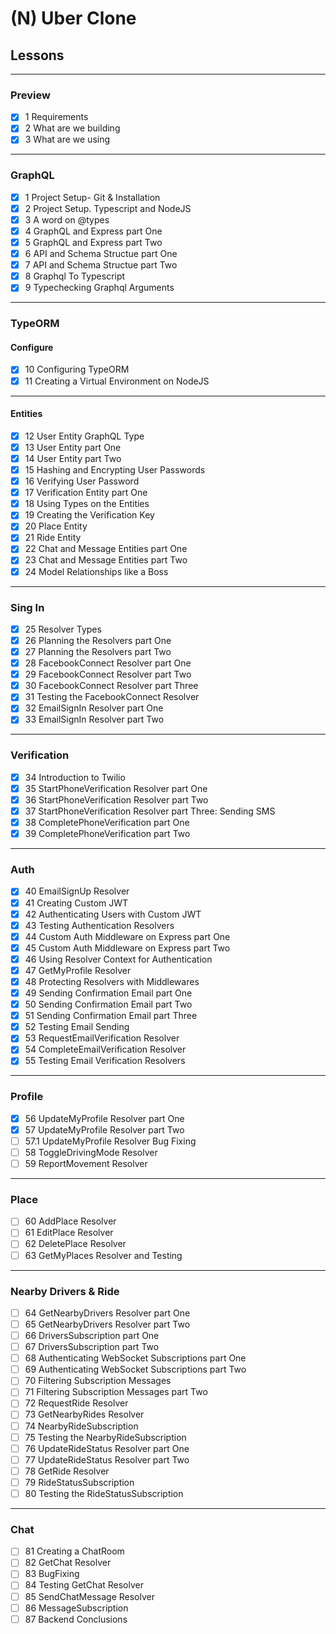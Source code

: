# (N) Uber Clone

## Lessons

---

### Preview

- [x] 1 Requirements
- [x] 2 What are we building
- [x] 3 What are we using

---

### GraphQL

- [x] 1 Project Setup- Git & Installation
- [x] 2 Project Setup. Typescript and NodeJS
- [x] 3 A word on @types
- [x] 4 GraphQL and Express part One 
- [x] 5 GraphQL and Express part Two 
- [x] 6 API and Schema Structue part One 
- [x] 7 API and Schema Structue part Two 
- [x] 8 Graphql To Typescript 
- [x] 9 Typechecking Graphql Arguments 

---

### TypeORM

#### Configure

- [x] 10 Configuring TypeORM 
- [x] 11 Creating a Virtual Environment on NodeJS

---

#### Entities

- [x] 12 User Entity GraphQL Type 
- [x] 13 User Entity part One 
- [x] 14 User Entity part Two 
- [x] 15 Hashing and Encrypting User Passwords 
- [x] 16 Verifying User Password 
- [x] 17 Verification Entity part One 
- [x] 18 Using Types on the Entities 
- [x] 19 Creating the Verification Key 
- [x] 20 Place Entity 
- [x] 21 Ride Entity 
- [x] 22 Chat and Message Entities part One
- [x] 23 Chat and Message Entities part Two 
- [x] 24 Model Relationships like a Boss 

---

### Sing In

- [x] 25 Resolver Types 
- [x] 26 Planning the Resolvers part One 
- [x] 27 Planning the Resolvers part Two 
- [x] 28 FacebookConnect Resolver part One
- [x] 29 FacebookConnect Resolver part Two
- [x] 30 FacebookConnect Resolver part Three 
- [x] 31 Testing the FacebookConnect Resolver 
- [x] 32 EmailSignIn Resolver part One 
- [x] 33 EmailSignIn Resolver part Two 

---

### Verification

- [x] 34 Introduction to Twilio 
- [x] 35 StartPhoneVerification Resolver part One 
- [x] 36 StartPhoneVerification Resolver part Two 
- [x] 37 StartPhoneVerification Resolver part Three: Sending SMS 
- [x] 38 CompletePhoneVerification part One 
- [x] 39 CompletePhoneVerification part Two 

---

### Auth

- [x] 40 EmailSignUp Resolver
- [x] 41 Creating Custom JWT 
- [x] 42 Authenticating Users with Custom JWT 
- [x] 43 Testing Authentication Resolvers 
- [x] 44 Custom Auth Middleware on Express part One 
- [x] 45 Custom Auth Middleware on Express part Two 
- [x] 46 Using Resolver Context for Authentication 
- [x] 47 GetMyProfile Resolver 
- [x] 48 Protecting Resolvers with Middlewares 
- [x] 49 Sending Confirmation Email part One
- [x] 50 Sending Confirmation Email part Two 
- [x] 51 Sending Confirmation Email part Three
- [x] 52 Testing Email Sending 
- [x] 53 RequestEmailVerification Resolver 
- [x] 54 CompleteEmailVerification Resolver
- [x] 55 Testing Email Verification Resolvers 

---

### Profile

- [x] 56 UpdateMyProfile Resolver part One 
- [x] 57 UpdateMyProfile Resolver part Two
- [ ] 57.1 UpdateMyProfile Resolver Bug Fixing 
- [ ] 58 ToggleDrivingMode Resolver 
- [ ] 59 ReportMovement Resolver 

---

### Place

- [ ] 60 AddPlace Resolver 
- [ ] 61 EditPlace Resolver 
- [ ] 62 DeletePlace Resolver 
- [ ] 63 GetMyPlaces Resolver and Testing 

---

### Nearby Drivers & Ride

- [ ] 64 GetNearbyDrivers Resolver part One 
- [ ] 65 GetNearbyDrivers Resolver part Two 
- [ ] 66 DriversSubscription part One 
- [ ] 67 DriversSubscription part Two 
- [ ] 68 Authenticating WebSocket Subscriptions part One
- [ ] 69 Authenticating WebSocket Subscriptions part Two 
- [ ] 70 Filtering Subscription Messages 
- [ ] 71 Filtering Subscription Messages part Two
- [ ] 72 RequestRide Resolver 
- [ ] 73 GetNearbyRides Resolver 
- [ ] 74 NearbyRideSubscription
- [ ] 75 Testing the NearbyRideSubscription 
- [ ] 76 UpdateRideStatus Resolver part One 
- [ ] 77 UpdateRideStatus Resolver part Two 
- [ ] 78 GetRide Resolver 
- [ ] 79 RideStatusSubscription 
- [ ] 80 Testing the RideStatusSubscription 

---

### Chat

- [ ] 81 Creating a ChatRoom 
- [ ] 82 GetChat Resolver 
- [ ] 83 BugFixing 
- [ ] 84 Testing GetChat Resolver
- [ ] 85 SendChatMessage Resolver 
- [ ] 86 MessageSubscription 
- [ ] 87 Backend Conclusions 
